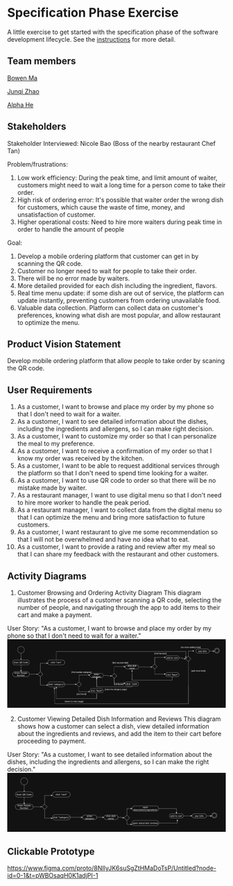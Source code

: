 # Specification Phase Exercise

A little exercise to get started with the specification phase of the software development lifecycle. See the [instructions](instructions.md) for more detail.

## Team members

[Bowen Ma](https://github.com/mabowen1013)

[Junqi Zhao](https://github.com/JunqiZhao888)

[Alpha He](https://github.com/Alpha-He)

## Stakeholders
Stakeholder Interviewed: Nicole Bao (Boss of the nearby restaurant Chef Tan)

Problem/frustrations:

1. Low work efficiency: During the peak time, and limit amount of waiter, customers might need to wait a long time for a person come to take their order.
2. High risk of ordering error: It's possible that waiter order the wrong dish for customers, which cause the waste of time, money, and unsatisfaction of customer. 
3. Higher operational costs: Need to hire more waiters during peak time in order to handle the amount of people

Goal:

1. Develop a mobile ordering platform that customer can get in by scanning the QR code. 
2. Customer no longer need to wait for people to take their order.
3. There will be no error made by waiters.
4. More detailed provided for each dish including the ingredient, flavors.
5. Real time menu update: if some dish are out of service, the platform can update instantly, preventing customers from ordering unavailable food.
6. Valuable data collection. Platform can collect data on customer's preferences, knowing what dish are most popular, and allow restaurant to optimize the menu.  


## Product Vision Statement

Develop mobile ordering platform that allow people to take order by scaning the QR code.

## User Requirements

1. As a customer, I want to browse and place my order by my phone so that I don't need to wait for a waiter.
2. As a customer, I want to see detailed information about the dishes, including the ingredients and allergens, so I can make right decision.
3. As a customer, I want to customize my order so that I can personalize the meal to my preference.
4. As a customer, I want to receive a confirmation of my order so that I know my order was received by the kitchen.
5. As a customer, I want to be able to request additional services through the platform so that I don't need to spend time looking for a waiter.
6. As a customer, I want to use QR code to order so that there will be no mistake made by waiter. 
7. As a restaurant manager, I want to use digital menu so that I don't need to hire more worker to handle the peak period.
8. As a restaurant manager, I want to collect data from the digital menu so that I can optimize the menu and bring more satisfaction to future customers.
9. As a customer, I want restaurant to give me some recommendation so that I will not be overwhelmed and have no idea what to eat.
10. As a customer, I want to provide a rating and review after my meal so that I can share my feedback with the restaurant and other customers.

## Activity Diagrams

1. Customer Browsing and Ordering Activity Diagram
This diagram illustrates the process of a customer scanning a QR code, selecting the number of people, and navigating through the app to add items to their cart and make a payment.

User Story: "As a customer, I want to browse and place my order by my phone so that I don't need to wait for a waiter."
![UML_1](./UML_1.png)


2. Customer Viewing Detailed Dish Information and Reviews
This diagram shows how a customer can select a dish, view detailed information about the ingredients and reviews, and add the item to their cart before proceeding to payment.

User Story: "As a customer, I want to see detailed information about the dishes, including the ingredients and allergens, so I can make the right decision."
![UML_2](./UML_2.png)


## Clickable Prototype

https://www.figma.com/proto/8NIlyJK6suSgZtHMaDoTsP/Untitled?node-id=0-1&t=pWBOsaqH0K1adjPI-1